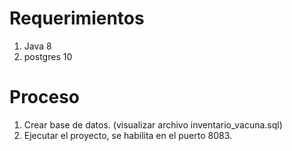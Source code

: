 # Requerimientos
1. Java 8
2. postgres 10

# Proceso
1. Crear base de datos. (visualizar archivo inventario_vacuna.sql)
2. Ejecutar el proyecto, se habilita en el puerto 8083.

